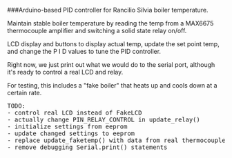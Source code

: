 ###Arduino-based PID controller for Rancilio Silvia boiler temperature.

Maintain stable boiler temperature by reading the temp from a MAX6675
thermocouple amplifier and switching a solid state relay on/off.

LCD display and buttons to display actual temp, update the set point temp,
and change the P I D values to tune the PID controller.

Right now, we just print out what we would do to the serial port,
although it's ready to control a real LCD and relay.

For testing, this includes a "fake boiler" that heats up and
cools down at a certain rate.

<pre>
TODO:
- control real LCD instead of FakeLCD
- actually change PIN_RELAY_CONTROL in update_relay()
- initialize settings from eeprom
- update changed settings to eeprom
- replace update_faketemp() with data from real thermocouple
- remove debugging Serial.print() statements
</pre>
